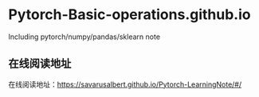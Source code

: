 # Pytorch-Basic-operations.github.io
Including pytorch/numpy/pandas/sklearn note
## 在线阅读地址
在线阅读地址：https://savarusalbert.github.io/Pytorch-LearningNote/#/
